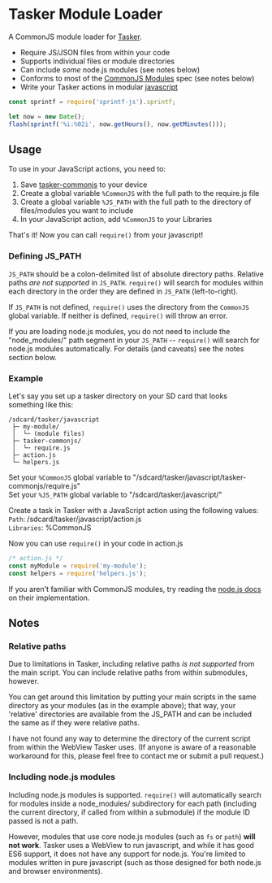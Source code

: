 Tasker Module Loader
====================

A CommonJS module loader for [Tasker](http://tasker.dinglisch.net/).

* Require JS/JSON files from within your code
* Supports individual files or module directories
* Can include *some* node.js modules (see notes below)
* Conforms to most of the [CommonJS Modules](http://wiki.commonjs.org/wiki/Modules/1.1) spec (see notes below)
* Write your Tasker actions in modular [javascript](http://tasker.dinglisch.net/userguide/en/javascript.html)

```js
const sprintf = require('sprintf-js').sprintf;

let now = new Date();
flash(sprintf('%i:%02i', now.getHours(), now.getMinutes()));
```

Usage
-----

To use in your JavaScript actions, you need to:

1. Save [tasker-commonjs](https://github.com/MageLuingil/tasker-commonjs/archive/master.zip) to your device
2. Create a global variable `%CommonJS` with the full path to the require.js file
3. Create a global variable `%JS_PATH` with the full path to the directory of files/modules you want to include
4. In your JavaScript action, add `%CommonJS` to your Libraries

That's it! Now you can call `require()` from your javascript!

### Defining JS_PATH ###

`JS_PATH` should be a colon-delimited list of absolute directory paths. Relative paths *are not supported* in `JS_PATH`. `require()` will search for modules within each directory in the order they are defined in `JS_PATH` (left-to-right).

If `JS_PATH` is not defined, `require()` uses the directory from the `CommonJS` global variable. If neither is defined, `require()` will throw an error.

If you are loading node.js modules, you do not need to include the "node_modules/" path segment in your `JS_PATH` -- `require()` will search for node.js modules automatically. For details (and caveats) see the notes section below.

### Example ###

Let's say you set up a tasker directory on your SD card that looks something like this:

```
/sdcard/tasker/javascript
 ├─ my-module/
 │  └─ (module files)
 ├─ tasker-commonjs/
 │  └─ require.js
 ├─ action.js
 └─ helpers.js
```

Set your `%CommonJS` global variable to "/sdcard/tasker/javascript/tasker-commonjs/require.js"  
Set your `%JS_PATH` global variable to "/sdcard/tasker/javascript/"  

Create a task in Tasker with a JavaScript action using the following values:  
`Path`: /sdcard/tasker/javascript/action.js  
`Libraries`: %CommonJS  

Now you can use `require()` in your code in action.js

```js
/* action.js */
const myModule = require('my-module');
const helpers = require('helpers.js');
```

If you aren't familiar with CommonJS modules, try reading the [node.js docs](https://nodejs.org/api/modules.html) on their implementation.

Notes
-----

### Relative paths ###

Due to limitations in Tasker, including relative paths *is not supported* from the main script. You can include relative paths from within submodules, however.

You can get around this limitation by putting your main scripts in the same directory as your modules (as in the example above); that way, your 'relative' directories are available from the JS_PATH and can be included the same as if they were relative paths.

I have not found any way to determine the directory of the current script from within the WebView Tasker uses. (If anyone is aware of a reasonable workaround for this, please feel free to contact me or submit a pull request.)

### Including node.js modules ###

Including node.js modules is supported. `require()` will automatically search for modules inside a node_modules/ subdirectory for each path (including the current directory, if called from within a submodule) if the module ID passed is not a path.

However, modules that use core node.js modules (such as `fs` or `path`) **will not work**. Tasker uses a WebView to run javascript, and while it has good ES6 support, it does not have any support for node.js. You're limited to modules written in pure javascript (such as those designed for both node.js and browser environments).
